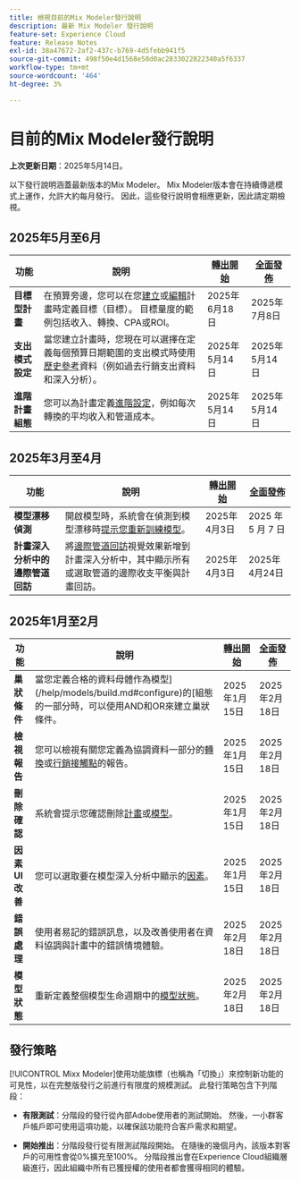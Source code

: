 ```yaml
---
title: 檢視目前的Mix Modeler發行說明
description: 最新 Mix Modeler 發行說明
feature-set: Experience Cloud
feature: Release Notes
exl-id: 38a47672-2af2-437c-b769-4d5febb941f5
source-git-commit: 498f50e4d1568e58d0ac2833022822340a5f6337
workflow-type: tm+mt
source-wordcount: '464'
ht-degree: 3%

---
```


# 目前的Mix Modeler發行說明

**上次更新日期**：2025年5月14日。

以下發行說明涵蓋最新版本的Mix Modeler。 Mix Modeler版本會在持續傳遞模式上運作，允許大約每月發行。 因此，這些發行說明會相應更新，因此請定期檢視。


## 2025年5月至6月

| 功能 | 說明 | [轉出開始](#release-strategy) | [全面發佈](#release-strategy) |
|---|---|---|---|
| **目標型計畫** | 在預算旁邊，您可以在您[建立](/help/plans/build.md)或[編輯](/help/plans/insights.md#edit-plan)計畫時定義目標（目標）。 目標量度的範例包括收入、轉換、CPA或ROI。 | 2025年6月18日 | 2025年7月8日 |
| **支出模式設定** | 當您建立計畫時，您現在可以選擇在定義每個預算日期範圍的支出模式時使用[歷史參考](/help/plans/build.md)資料（例如過去行銷支出資料和深入分析）。 | 2025年5月14日 | 2025年5月14日 |
| **進階計畫組態** | 您可以為計畫定義[進階設定](/help/plans/build.md)，例如每次轉換的平均收入和管道成本。 | 2025年5月14日 | 2025年5月14日 |

## 2025年3月至4月

| 功能 | 說明 | [轉出開始](#release-strategy) | [全面發佈](#release-strategy) |
|---|---|---|---|
| **模型漂移偵測** | 開啟模型時，系統會在偵測到模型漂移時[提示您重新訓練模型](/help/models/insights.md#model-drift)。 | 2025年4月3日 | 2025 年 5 月 7 日 |
| **計畫深入分析中的邊際管道回訪** | 將[邊際管道回訪](/help/plans/insights.md#marginal-channel-return)視覺效果新增到計畫深入分析中，其中顯示所有或選取管道的邊際收支平衡與計畫回訪。 | 2025年4月3日 | 2025年4月24日 |


## 2025年1月至2月

| 功能 | 說明 | [轉出開始](#release-strategy) | [全面發佈](#release-strategy) |
|---|---|---|---|
| **巢狀條件** | 當您定義合格的資料母體作為模型](/help/models/build.md#configure)的[組態的一部分時，可以使用AND和OR來建立巢狀條件。 | 2025年1月15日 | 2025年2月18日 |
| **檢視報告** | 您可以檢視有關您定義為協調資料一部分的[轉換](/help/harmonize-data/conversions.md#view-report)或[行銷接觸點](/help/harmonize-data/marketing-touchpoints.md#view-report)的報告。 | 2025年1月15日 | 2025年2月18日 |
| **刪除確認** | 系統會提示您確認刪除[計畫](/help/plans/overview.md#delete-plans)或[模型](/help/models/overview.md#delete-models)。 | 2025年1月15日 | 2025年2月18日 |
| **因素UI改善** | 您可以選取要在模型深入分析中顯示的[因素](/help/models/insights.md#factors-beta)。 | 2025年1月15日 | 2025年2月18日 |
| **錯誤處理** | 使用者易記的錯誤訊息，以及改善使用者在資料協調與計畫中的錯誤情境體驗。 | 2025年2月18日 | 2025年2月18日 |
| **模型狀態** | 重新定義整個模型生命週期中的[模型狀態](/help/models/overview.md#manage-models)。 | 2025年2月18日 | 2025年2月18日 |


## 發行策略

[!UICONTROL Mixx Modeler]使用功能旗標（也稱為「切換」）來控制新功能的可見性，以在完整版發行之前進行有限度的規模測試。 此發行策略包含下列階段：

* **有限測試**：分階段的發行從內部Adobe使用者的測試開始。 然後，一小群客戶帳戶即可使用這項功能，以確保該功能符合客戶需求和期望。

* **開始推出**：分階段發行從有限測試階段開始。 在隨後的幾個月內，該版本對客戶的可用性會從0%擴充至100%。 分階段推出會在Experience Cloud組織層級進行，因此組織中所有已獲授權的使用者都會獲得相同的體驗。
